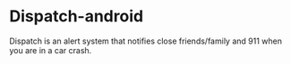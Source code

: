 # Dispatch-android

Dispatch is an alert system that notifies close friends/family and 911 when you are in a car crash.
